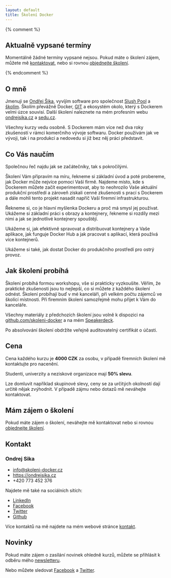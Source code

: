 ```yaml
---
layout: default
title: Školení Docker
---
```


{% comment %}
## Aktualně vypsané termíny

Momentálně žádné termíny vypsané nejsou. Pokud máte o školení zájem, můžete mě [kontaktovat](#kontakt), nebo si rovnou [objednejte školení](http://goo.gl/forms/NKcqvdYXkMvEY0qw2).

{% endcomment %}

## O mně

Jmenuji se [Ondřej Šika](https://ondrejsika.com), vyvíjím software pro společnost [Slush Pool](https://slushpool.com) a [školím](https://sedu.cz). Školím převážně Docker, [GIT](https://skoleni-git.cz) a ekosystém okolo, který s Dockerem velmi úzce souvisí. Další školení naleznete na mém profesním webu [ondrejsika.cz](https://ondrejsika.cz) a [sedu.cz](https://sedu.cz).

<!--

> "Velmi dobrá úroveň výkladu, vysvětlení všech požadovaných témat včetně příkladů na předem připravených materiálech extra pro naše účely. Jsem spokojen s kvalitou a dobrou organizací kurzu. Co se týká mne, tak školení padlo na úrodnou půdu. Těším se na další spolupráci."
>
> __Bc. Ondřej Fous, DiS., Senior Developer in [EYELEVEL s.r.o.](http://eyelevel.com)__

-->

Všechny kurzy vedu osobně. S Dockerem mám více než dva roky zkušeností v rámci komerčního vývoje softwaru. Docker používám jak ve vývoji, tak i
na produkci a nedovedu si již bez něj práci představit.

## Co Vás naučím

Společnou řeč najdu jak se začátečníky, tak s pokročilými.

Školení Vám připravím na míru, řekneme si základní úvod a poté probereme, jak Docker může nejvíce pomoci Vaší firmě. Najdeme místo, kde s Dockerem můžete začít experimentovat, aby to neohrozilo Vaše aktuální produkční prostředí a zároveň získali cenné zkušenosti s prací s Dockerem a dále mohli tento projekt nasadit napříč Vaší firemní infrastrukturou.

Řekneme si, co je hlavní myšlenka Dockeru a proč má smysl jej používat. Ukážeme si základní práci s obrazy a kontejnery, řekneme si rozdíly mezi nimi a jak se jednotlivé kontejnery spouštějí.

Ukážeme si, jak efektivně spravovat a distribuovat kontejnery a Vaše aplikace, jak funguje Docker Hub a jak pracovat s aplikací, která používá více kontejnerů.

Ukážeme si také, jak dostat Docker do produkčního prostředí pro ostrý provoz.


## Jak školení probíhá

Školení probíhá formou workshopu, vše si prakticky vyzkoušíte. Věřím, že praktické zkušenosti jsou to nejlepší, co si můžete z každého školení odnést. Školení probíhají buď v mé kanceláři, při velkém počtu zájemců ve školící místnosti. Při firemním školení samozřejmě mohu přijet k Vám do kanceláře.

<!--

> "Školení s panem Šikou bylo naprosto v pořádku. Odnesl jsem si z něj přesně to, co jsem potřeboval. S panem Šikou jsme nadále v kontaktu pro případné dotazy nebo další školení."
>
> __Lukáš Blažíček__

-->

Všechny materiály z předchozích školení jsou volně k dispozici na [github.com/skoleni-docker](https://github.com/skoleni-docker) a na mém [Speakerdeck](https://speakerdeck.com/ondrejsika).

Po absolvování školení obdržíte veřejně auditovatelný certifikát o účasti.


## Cena

Cena každého kurzu je __4000 CZK__ za osobu, v případě firemních školení mě kontaktujte pro nacenění.

Studenti, univerzity a neziskové organizace mají __50% slevu__.

Lze domluvit například skupinové slevy, ceny se za určitých okolností dají určitě nějak zvýhodnit. V případě zájmu nebo dotazů mě neváhejte kontaktovat.


## Mám zájem o školení

Pokud máte zájem o školení, neváhejte mě kontaktovat nebo si rovnou [objednejte školení](/registrace.html).


## Kontakt

### Ondrej Sika

- <info@skoleni-docker.cz>
- <https://ondrejsika.cz>
- +420 773 452 376

Najdete mě také na sociálních sítích:

- [LinkedIn](https://www.linkedin.com/in/ondrejsika)
- [Facebook](https://facebook.com/sikaondrej2)
- [Twitter](https://twitter.com/ondrejsika)
- [Github](https://github.com/ondrejsika)

Více kontaktů na mě najdete na mém webové stránce [kontakt](https://ondrejsika.com/contact.html).

## Novinky

Pokud máte zájem o zasílání novinek ohledně kurzů, můžete se přihlásit k odběru mého [newsletteru](http://go.oxs.cz/newsletter-sedu).

Nebo můžete sledovat [Facebook](https://facebook.com/seducz) a [Twitter](https://twitter.com/seducz).

